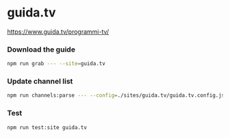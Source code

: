 # guida.tv

https://www.guida.tv/programmi-tv/

### Download the guide

```sh
npm run grab --- --site=guida.tv
```

### Update channel list

```sh
npm run channels:parse --- --config=./sites/guida.tv/guida.tv.config.js --output=./sites/guida.tv/guida.tv.channels.xml
```

### Test

```sh
npm run test:site guida.tv
```
